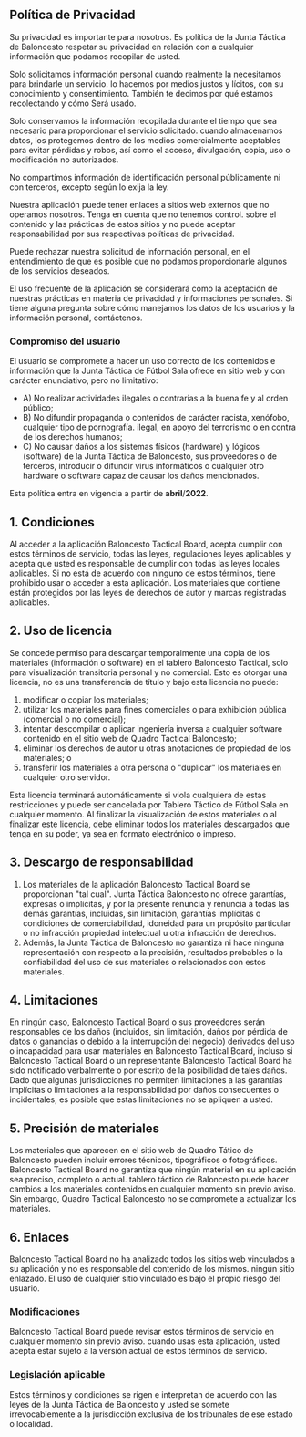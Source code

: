 <h2>Política de Privacidad</h2>
<p>Su privacidad es importante para nosotros. Es política de la Junta Táctica de Baloncesto respetar su privacidad en relación con
  a cualquier información que podamos recopilar de usted.</p>
<p>Solo solicitamos información personal cuando realmente la necesitamos para brindarle un servicio. lo hacemos por
    medios justos y lícitos, con su conocimiento y consentimiento. También te decimos por qué estamos recolectando y cómo
    Será usado. </p>
<p>Solo conservamos la información recopilada durante el tiempo que sea necesario para proporcionar el servicio solicitado. cuando almacenamos
    datos, los protegemos dentro de los medios comercialmente aceptables para evitar pérdidas y robos, así como el acceso,
    divulgación, copia, uso o modificación no autorizados.</p>
<p>No compartimos información de identificación personal públicamente ni con terceros, excepto según lo exija la ley.
</p>
<p>Nuestra aplicación puede tener enlaces a sitios web externos que no operamos nosotros. Tenga en cuenta que no tenemos control.
    sobre el contenido y las prácticas de estos sitios y no puede aceptar responsabilidad por sus respectivas políticas de privacidad</a>. </p>
<p>Puede rechazar nuestra solicitud de información personal, en el entendimiento de que es posible que no podamos proporcionarle
    algunos de los servicios deseados.</p>
<p>El uso frecuente de la aplicación se considerará como la aceptación de nuestras prácticas en materia de privacidad y
    informaciones personales. Si tiene alguna pregunta sobre cómo manejamos los datos de los usuarios y la información personal,
    contáctenos.</p>
<h3>Compromiso del usuario</h3>
<p>El usuario se compromete a hacer un uso correcto de los contenidos e información que la Junta Táctica de Fútbol Sala ofrece en
    sitio web y con carácter enunciativo, pero no limitativo:</p>
<ul>
    <li>A) No realizar actividades ilegales o contrarias a la buena fe y al orden público;</li>
    <li>B) No difundir propaganda o contenidos de carácter racista, xenófobo, cualquier tipo de pornografía.
        ilegal, en apoyo del terrorismo o en contra de los derechos humanos;</li>
    <li>C) No causar daños a los sistemas físicos (hardware) y lógicos (software) de la Junta Táctica de Baloncesto, sus
        proveedores o de terceros, introducir o difundir virus informáticos o cualquier otro
        hardware o software capaz de causar los daños mencionados.</li>
</ul>
<p>Esta política entra en vigencia a partir de <strong>abril</strong>/<strong>2022</strong>.</p>

<h2>1. Condiciones</h2>
<p>Al acceder a la aplicación Baloncesto Tactical Board, acepta cumplir con estos términos de servicio, todas las leyes, regulaciones
  leyes aplicables y acepta que usted es responsable de cumplir con todas las leyes locales aplicables. Si
    no está de acuerdo con ninguno de estos términos, tiene prohibido usar o acceder a esta aplicación. Los materiales que contiene
  están protegidos por las leyes de derechos de autor y marcas registradas aplicables.</p>
<h2>2. Uso de licencia</h2>
<p>Se concede permiso para descargar temporalmente una copia de los materiales (información o software) en el tablero
    Baloncesto Tactical, solo para visualización transitoria personal y no comercial. Esto es otorgar una licencia,
    no es una transferencia de título y bajo esta licencia no puede: </p>
<ol>
    <li>modificar o copiar los materiales; </li>
    <li>utilizar los materiales para fines comerciales o para exhibición pública (comercial o no comercial);
    </li>
    <li>intentar descompilar o aplicar ingeniería inversa a cualquier software contenido en el sitio web de Quadro Tactical Baloncesto;
    </li>
    <li>eliminar los derechos de autor u otras anotaciones de propiedad de los materiales; o </li>
    <li>transferir los materiales a otra persona o "duplicar" los materiales en cualquier otro servidor.</li>
</ol>
<p>Esta licencia terminará automáticamente si viola cualquiera de estas restricciones y puede ser cancelada por
    Tablero Táctico de Fútbol Sala en cualquier momento. Al finalizar la visualización de estos materiales o al finalizar este
    licencia, debe eliminar todos los materiales descargados que tenga en su poder, ya sea en formato electrónico o impreso.</p>
<h2>3. Descargo de responsabilidad</h2>
<ol>
    <li>Los materiales de la aplicación Baloncesto Tactical Board se proporcionan "tal cual". Junta Táctica Baloncesto no ofrece
        garantías, expresas o implícitas, y por la presente renuncia y renuncia a todas las demás garantías, incluidas, sin
        limitación, garantías implícitas o condiciones de comerciabilidad, idoneidad para un propósito particular o no infracción
        propiedad intelectual u otra infracción de derechos. </li>
    <li>Además, la Junta Táctica de Baloncesto no garantiza ni hace ninguna representación con respecto a la precisión,
        resultados probables o la confiabilidad del uso de sus materiales o relacionados con
        estos materiales.</li>
</ol>
<h2>4. Limitaciones</h2>
<p>En ningún caso, Baloncesto Tactical Board o sus proveedores serán responsables de los daños (incluidos,
    sin limitación, daños por pérdida de datos o ganancias o debido a la interrupción del negocio) derivados del uso o
    incapacidad para usar materiales en Baloncesto Tactical Board, incluso si Baloncesto Tactical Board o un representante
    Baloncesto Tactical Board ha sido notificado verbalmente o por escrito de la posibilidad de tales daños.
    Dado que algunas jurisdicciones no permiten limitaciones a las garantías implícitas o limitaciones a la responsabilidad por
    daños consecuentes o incidentales, es posible que estas limitaciones no se apliquen a usted.</p>
<h2>5. Precisión de materiales</h2>
<p>Los materiales que aparecen en el sitio web de Quadro Tático de Baloncesto pueden incluir errores técnicos, tipográficos o fotográficos.
    Baloncesto Tactical Board no garantiza que ningún material en su aplicación sea preciso, completo o actual. tablero táctico
    de Baloncesto puede hacer cambios a los materiales contenidos en cualquier momento sin previo aviso. Sin embargo,
    Quadro Tactical Baloncesto no se compromete a actualizar los materiales.</p>
<h2>6. Enlaces</h2>
<p>Baloncesto Tactical Board no ha analizado todos los sitios web vinculados a su aplicación y no es responsable del contenido de los mismos.
    ningún sitio enlazado. El uso de
    cualquier sitio vinculado es bajo el propio riesgo del usuario.</p>
</p>
<h3>Modificaciones</h3>
<p>Baloncesto Tactical Board puede revisar estos términos de servicio en cualquier momento sin previo aviso. cuando usas
    esta aplicación, usted acepta estar sujeto a la versión actual de estos términos de servicio.</p>
<h3>Legislación aplicable</h3>
<p>Estos términos y condiciones se rigen e interpretan de acuerdo con las leyes de la Junta Táctica de Baloncesto y usted
    se somete irrevocablemente a la jurisdicción exclusiva de los tribunales de ese estado o localidad.</p>

